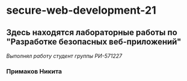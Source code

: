 # secure-web-development-21
## Здесь находятся лабораторные работы по "Разработке безопасных веб-приложений"

*Выполнял работу студент группы РИ-571227*

###  Примаков Никита
